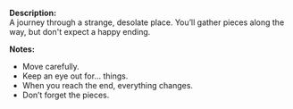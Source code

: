 **Description:**  
A journey through a strange, desolate place. You’ll gather pieces along the way, but don't expect a happy ending.

**Notes:**  
- Move carefully.  
- Keep an eye out for... things.  
- When you reach the end, everything changes.  
- Don’t forget the pieces. 
